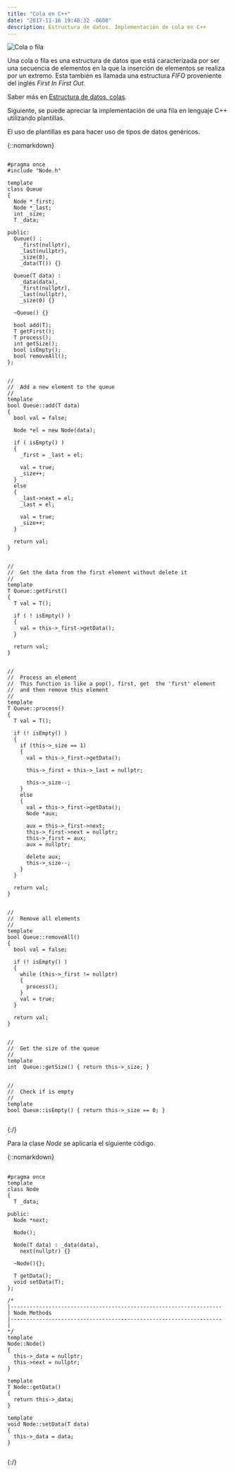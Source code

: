 ```yaml
---
title: "Cola en C++"
date: "2017-11-16 19:40:32 -0600"
description: Estructura de datos. Implementación de cola en C++
---
```


![Cola o fila](https://upload.wikimedia.org/wikipedia/commons/thumb/5/52/Data_Queue.svg/1200px-Data_Queue.svg.png)

Una cola o fila es una estructura de datos que está caracterízada por ser una secuencia de elementos en la que la inserción de elementos se realiza por un extremo. Esta también es llamada una estructura *FIFO* proveniente del inglés *First In First Out*.

Saber más en [Estructura de datos, colas](https://es.wikipedia.org/wiki/Cola_(inform%C3%A1tica)).

Siguiente, se puede apreciar la implementación de una fila en lenguaje C++ utilizando plantillas.

El uso de plantillas es para hacer uso de tipos de datos genéricos.

{::nomarkdown}
<pre><code class="cpp">
#pragma once
#include "Node.h"

template <class T>
class Queue
{
  Node<T> *_first;
  Node<T> *_last;
  int _size;
  T _data;

public:
  Queue() :
    _first(nullptr),
    _last(nullptr),
    _size(0),
    _data(T()) {}

  Queue(T data) :
    _data(data),
    _first(nullptr),
    _last(nullptr),
    _size(0) {}

  ~Queue() {}

  bool add(T);
  T getFirst();
  T process();
  int getSize();
  bool isEmpty();
  bool removeAll();
};


//
//  Add a new element to the queue
//
template <class T>
bool Queue<T>::add(T data)
{
  bool val = false;

  Node<T> *el = new Node<T>(data);

  if ( isEmpty() )
  {
    _first = _last = el;

    val = true;
    _size++;
  }
  else
  {
    _last->next = el;
    _last = el;

    val = true;
    _size++;
  }

  return val;
}


//
//  Get the data from the first element without delete it
//
template <class T>
T Queue<T>::getFirst()
{
  T val = T();

  if ( ! isEmpty() )
  {
    val = this->_first->getData();
  }

  return val;
}


//
//  Process an element
//  This function is like a pop(), first, get  the 'first' element
//  and then remove this element
//
template <class T>
T Queue<T>::process()
{
  T val = T();

  if (! isEmpty() )
  {
    if (this->_size == 1)
    {
      val = this->_first->getData();

      this->_first = this->_last = nullptr;

      this->_size--;
    }
    else
    {
      val = this->_first->getData();
      Node<T> *aux;

      aux = this->_first->next;
      this->_first->next = nullptr;
      this->_first = aux;
      aux = nullptr;

      delete aux;
      this->_size--;
    }
  }

  return val;
}


//
//  Remove all elements
//
template <class T>
bool Queue<T>::removeAll()
{
  bool val = false;

  if (! isEmpty() )
  {
    while (this->_first != nullptr)
    {
      process();
    }
    val = true;
  }

  return val;
}


//
//  Get the size of the queue
//
template <class T>
int  Queue<T>::getSize() { return this->_size; }


//
//  Check if is empty
//
template <class T>
bool Queue<T>::isEmpty() { return this->_size == 0; }

</code></pre>

{:/}

Para la clase *Node* se aplicaría el siguiente código.

{::nomarkdown}
<pre>
  <code class="cpp">
#pragma once
template <class T>
class Node
{
  T _data;

public:
  Node<T> *next;

  Node();

  Node(T data) : _data(data),
    next(nullptr) {}

  ~Node(){};

  T getData();
  void setData(T);
};

/*
|-------------------------------------------------------------------
| Node Methods
|-------------------------------------------------------------------
|
*/
template <class T>
Node<T>::Node()
{
  this->_data = nullptr;
  this->next = nullptr;
}

template <class T>
T Node<T>::getData()
{
  return this->_data;
}

template <class T>
void Node<T>::setData(T data)
{
  this->_data = data;
}
  </code>
</pre>

{:/}
